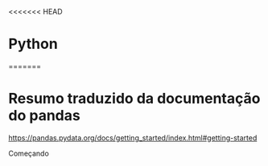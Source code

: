 <<<<<<< HEAD
# Python
=======
# Resumo traduzido da documentação do pandas

https://pandas.pydata.org/docs/getting_started/index.html#getting-started

Começando
